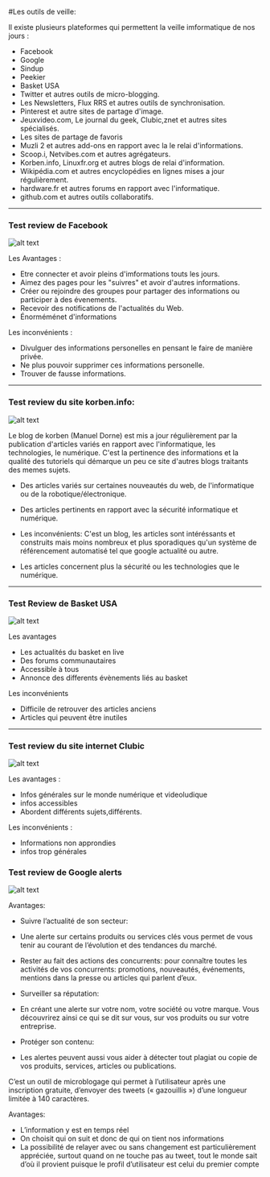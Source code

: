 #Les outils de veille:

Il existe plusieurs plateformes qui permettent la veille imformatique de nos jours :
+ Facebook
+ Google
+ Sindup 
+ Peekier
+ Basket USA 
+ Twitter et autres outils de micro-blogging.
+ Les Newsletters, Flux RRS et autres outils de synchronisation.
+ Pinterest et autre sites de partage d'image.
+ Jeuxvideo.com, Le journal du geek, Clubic,znet et autres sites spécialisés.
+ Les sites de partage de favoris 
+ Muzli 2 et autres add-ons en rapport avec la le relai d'informations. 
+ Scoop.i, Netvibes.com et autres agrégateurs.
+ Korben.info, Linuxfr.org et autres blogs de relai d'information.
+ Wikipédia.com et autres encyclopédies en lignes mises a jour régulièrement.
+ hardware.fr et autres forums en rapport avec l'informatique.
+ github.com et autres outils collaboratifs.

---

### Test review de Facebook

![alt text](https://crunchbase-production-res.cloudinary.com/image/upload/c_pad,h_140,w_140/v1408491700/ypqf483smhnqo0rh6mff.png)

Les Avantages :

+ Etre connecter et avoir pleins d'imformations touts les jours.
+ Aimez des pages pour les "suivres" et avoir d'autres informations.
+ Créer ou rejoindre des groupes pour partager des informations ou participer à des évenements.
+ Recevoir des notifications de l'actualités du Web.
+ Énorméménet d'informations

Les inconvénients :

+ Divulguer des informations personelles en pensant le faire de manière privée.
+ Ne plus pouvoir supprimer ces informations personelle.
+ Trouver de fausse informations.

---

### Test review du site korben.info:

![alt text](http://korben.info/wp-content/themes/korben2013/hab/logo.png)

Le blog de korben (Manuel Dorne) est mis a jour régulièrement par la publication d'articles variés en rapport avec l'informatique, 
les technologies, le numérique. C'est la pertinence des informations et la qualité des tutoriels qui démarque un peu ce site d'autres blogs
traitants des memes sujets.

+ Des articles variés sur certaines nouveautés du web, de l'informatique ou de la robotique/électronique.
+ Des articles pertinents en rapport avec la sécurité informatique et numérique.

+ Les inconvénients: C'est un blog, les articles sont intéréssants et construits mais moins nombreux et plus sporadiques qu'un système
 de référencement automatisé tel que google actualité ou autre.
+ Les articles concernent plus la sécurité ou les technologies que le numérique.

---

### Test Review de Basket USA

![alt text](http://basketball.usjoigny.com/sites/basketball.usjoigny.com/files/images/2014/39/27-9-14_basketusa_usjbasket.jpg)

Les avantages

+ Les actualités du basket en live
+ Des forums communautaires
+ Accessible à tous
+ Annonce des differents évènements liés au basket

Les inconvénients
+ Difficile de retrouver des articles anciens
+ Articles qui peuvent être inutiles

---

  
### Test review du site internet Clubic

![alt text](http://img.clubic.com/04306714-photo-clubic-logo-iphone-android-app-mikeklo.jpg)

Les avantages : 
+ Infos générales sur le monde numérique et videoludique
+ infos accessibles
+ Abordent différents sujets,différents.

Les inconvénients : 
+ Informations non approndies
+ infos trop générales
 
 
### Test review de Google alerts

![alt text](https://s3.amazonaws.com/images.seroundtable.com/google-alerts-1362748933.png)

Avantages:

+ Suivre l’actualité de son secteur: 
+ Une alerte sur certains produits ou services clés vous permet de vous tenir au courant de l’évolution et des tendances du marché.
+ Rester au fait des actions des concurrents: pour connaître toutes les activités de vos concurrents: promotions,  nouveautés,  événements, mentions dans la presse ou articles qui parlent d’eux.
+ Surveiller  sa réputation:
+ En créant une alerte sur votre nom, votre société ou votre marque.  Vous découvrirez ainsi ce qui se dit sur vous, sur vos produits ou   sur votre entreprise.

+ Protéger son contenu:
+ Les alertes peuvent aussi vous aider à détecter tout plagiat ou copie de vos produits, services, articles ou publications.


C’est un outil de microblogage qui permet à l’utilisateur après une inscription gratuite, d’envoyer des tweets (« gazouillis ») d’une longueur limitée à 140 caractères.

Avantages:

+ L’information y est en temps réel
+ On choisit qui on suit et donc de qui on tient nos informations
+ La possibilité de relayer avec ou sans changement est particulièrement appréciée, surtout quand on ne touche pas au tweet, tout le       monde sait d’où il provient puisque le profil d’utilisateur est celui du premier compte
 
